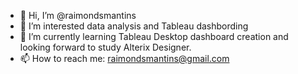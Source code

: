 - 👋 Hi, I’m @raimondsmantins
- 👀 I’m interested data analysis and Tableau dashbording 
- 🌱 I’m currently learning Tableau Desktop dashboard creation and looking forward to study Alterix Designer.
- 📫 How to reach me: raimondsmantins@gmail.com
